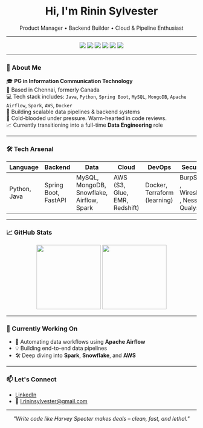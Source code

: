 <h1 align="center">Hi, I'm Rinin Sylvester </h1>
<p align="center">
  Product Manager • Backend Builder • Cloud & Pipeline Enthusiast  
</p>

---

<p align="center">
  <img src="https://img.shields.io/badge/Code-Java-informational?style=flat&logo=java&logoColor=white&color=blue"/>
  <img src="https://img.shields.io/badge/Code-Python-informational?style=flat&logo=python&logoColor=white&color=blue"/>
  <img src="https://img.shields.io/badge/Framework-SpringBoot-brightgreen?style=flat&logo=spring&logoColor=white"/>
  <img src="https://img.shields.io/badge/Cloud-AWS-orange?style=flat&logo=amazonaws&logoColor=white"/>
  <img src="https://img.shields.io/badge/Data-Airflow-blue?style=flat&logo=apacheairflow&logoColor=white"/>
  <img src="https://img.shields.io/badge/Tools-Docker-2496ED?style=flat&logo=docker&logoColor=white"/>
</p>

---

### 🧠 About Me

🎓 **PG in Information Communication Technology**  
📍 Based in Chennai, formerly Canada  
💻 Tech stack includes: `Java`, `Python`, `Spring Boot`, `MySQL`, `MongoDB`, `Apache Airflow`, `Spark`, `AWS`, `Docker`  
🚀 Building scalable data pipelines & backend systems  
🧊 Cold-blooded under pressure. Warm-hearted in code reviews.  
📈 Currently transitioning into a full-time **Data Engineering** role

---

### 🛠️ Tech Arsenal

| Language | Backend | Data | Cloud | DevOps | Security |
|----------|---------|------|-------|--------|----------|
| Python, Java | Spring Boot, FastAPI | MySQL, MongoDB, Snowflake, Airflow, Spark | AWS (S3, Glue, EMR, Redshift) | Docker, Terraform (learning) | BurpSuite , Wireshark , Nessus , Qualys

---

### 📈 GitHub Stats

<p align="center">
  <img src="https://github-readme-stats.vercel.app/api?username=rininsylvester&show_icons=true&theme=radical" height="170"/>
  <img src="https://github-readme-stats.vercel.app/api/top-langs/?username=rininsylvester&layout=compact&theme=radical" height="170"/>
</p>

---

### 🎯 Currently Working On

- 🔄 Automating data workflows using **Apache Airflow**
- 💡 Building end-to-end data pipelines
- 🛠️ Deep diving into **Spark**, **Snowflake**, and **AWS**

---

### 📫 Let's Connect

- [LinkedIn](https://www.linkedin.com/in/rininsylvester/)
- 📧 l.rininsylvester@gmail.com

---

<p align="center"><i>"Write code like Harvey Specter makes deals – clean, fast, and lethal."</i></p>
